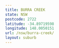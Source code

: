 ```yaml
---
title: BURRA CREEK
state: NSW
postcode: 2722
latitude: -34.89719598
longitude: 148.0050151
url: /nsw/burra-creek/
layout: suburb
---
```

